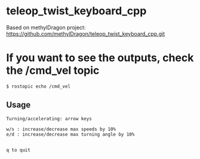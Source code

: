 # teleop_twist_keyboard_cpp
Based on methylDragon project:
https://github.com/methylDragon/teleop_twist_keyboard_cpp.git


# If you want to see the outputs, check the /cmd_vel topic
```bash
$ rostopic echo /cmd_vel
```

## Usage
```
Turning/accelerating: arrow keys

w/s : increase/decrease max speeds by 10%
e/d : increase/decrease max turning angle by 10%


q to quit
```
